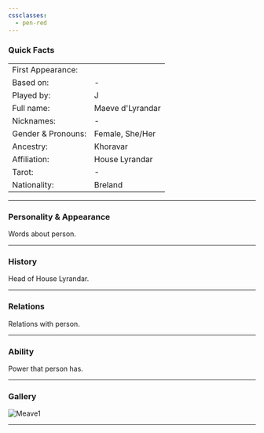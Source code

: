 ```yaml
---
cssclasses:
  - pen-red
---
```

### Quick Facts

|                    |                  |
| ------------------ | ---------------- |
| First Appearance:  |                  |
| Based on:          | -                |
| Played by:         | J                |
| Full name:         | Maeve d'Lyrandar |
| Nicknames:         | -                |
| Gender & Pronouns: | Female, She/Her  |
| Ancestry:          | Khoravar         |
| Affiliation:       | House Lyrandar   |
| Tarot:             | -                |
| Nationality:       | Breland          |
***
### Personality & Appearance
Words about person.

***
### History
Head of House Lyrandar.

***
### Relations
Relations with person.

***
### Ability
Power that person has.

***
### Gallery

![Meave1](../../../../../99%20-%20META/attachments/Meave1.png)

***
